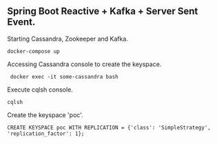 ## Spring Boot Reactive + Kafka + Server Sent Event.

Starting Cassandra, Zookeeper and Kafka.

```
docker-compose up
```

Accessing Cassandra console to create the keyspace.

```
 docker exec -it some-cassandra bash
```

Execute cqlsh console.

```
cqlsh

```

Create the keyspace 'poc'.

```
CREATE KEYSPACE poc WITH REPLICATION = {'class': 'SimpleStrategy', 'replication_factor': 1};
```
